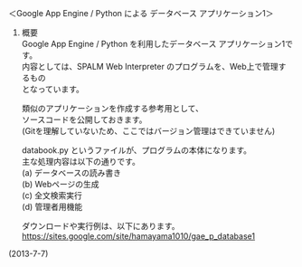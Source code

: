 ＜Google App Engine / Python による データベース アプリケーション1＞


1. 概要  
    Google App Engine / Python を利用したデータベース アプリケーション1です。  
    内容としては、SPALM Web Interpreter のプログラムを、Web上で管理するもの  
    となっています。  
    
    類似のアプリケーションを作成する参考用として、  
    ソースコードを公開しておきます。  
    (Gitを理解していないため、ここではバージョン管理はできていません)  
    
    databook.py というファイルが、プログラムの本体になります。  
    主な処理内容は以下の通りです。  
    (a) データベースの読み書き  
    (b) Webページの生成  
    (c) 全文検索実行  
    (d) 管理者用機能  
    
    ダウンロードや実行例は、以下にあります。  
    https://sites.google.com/site/hamayama1010/gae_p_database1  


(2013-7-7)
